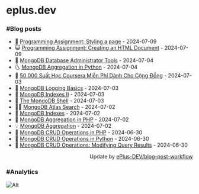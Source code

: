 # eplus.dev

### #Blog posts

<!-- BLOG-POST-LIST:START -->
 - 🧰 [Programming Assignment: Styling a page](https://eplus.dev/programming-assignment-styling-a-page) - 2024-07-09
 - 😺 [Programming Assignment: Creating an HTML Document](https://eplus.dev/programming-assignment-creating-an-html-document) - 2024-07-09
 - 🗽 [MongoDB Database Administrator Tools](https://eplus.dev/mongodb-database-administrator-tools) - 2024-07-04
 - 🌜 [MongoDB Aggregation in Python](https://eplus.dev/mongodb-aggregation-in-python) - 2024-07-04
 - 📝 [50 000 Suất Học Coursera Miễn Phí Dành Cho Cộng Đồng](https://eplus.dev/50-000-suat-hoc-coursera-mien-phi-danh-cho-cong-dong) - 2024-07-03
 - 🚀 [MongoDB Logging Basics](https://eplus.dev/mongodb-logging-basics) - 2024-07-03
 - 💼 [MongoDB Indexes II](https://eplus.dev/mongodb-indexes-ii) - 2024-07-03
 - 🦣 [The MongoDB Shell](https://eplus.dev/the-mongodb-shell) - 2024-07-03
 - 👨‍🏫 [MongoDB Atlas Search](https://eplus.dev/mongodb-atlas-search) - 2024-07-02
 - 🔭 [MongoDB Indexes](https://eplus.dev/mongodb-indexes) - 2024-07-02
 - 🤡 [MongoDB Aggregation in PHP](https://eplus.dev/mongodb-aggregation-in-php) - 2024-07-02
 - 💡 [MongoDB Aggregation](https://eplus.dev/mongodb-aggregation) - 2024-07-02
 - 🦣 [MongoDB CRUD Operations in PHP](https://eplus.dev/mongodb-crud-operations-in-php) - 2024-06-30
 - 💪 [MongoDB CRUD Operations in Python](https://eplus.dev/mongodb-crud-operations-in-python) - 2024-06-30
 - 🤡 [MongoDB CRUD Operations: Modifying Query Results](https://eplus.dev/mongodb-crud-operations-modifying-query-results) - 2024-06-30<!-- BLOG-POST-LIST:END -->

<div align="right">
  Update by <a target="_blank"
    href="https://github.com/ePlus-DEV/blog-post-workflow">ePlus-DEV/blog-post-workflow</a>
</div>

### #Analytics
![Alt](https://repobeats.axiom.co/api/embed/9990f7cddfbad8d834990b10ccad05f81ac1096f.svg "Repobeats analytics image")
